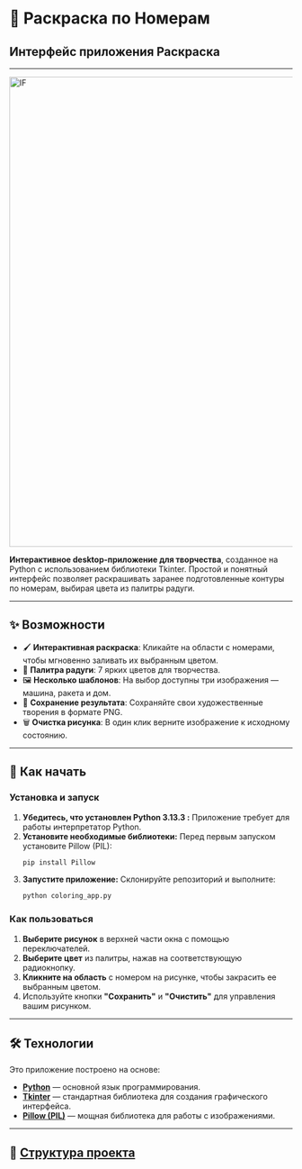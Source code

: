 # 🎨 Раскраска по Номерам

## Интерфейс приложения Раскраска 

---
<img width="1000" height="835" alt="IF" src="https://github.com/user-attachments/assets/b2bb59f6-ded5-47c7-92c3-3e46bda2730f" />


**Интерактивное desktop-приложение для творчества**, созданное на Python с использованием библиотеки Tkinter. Простой и понятный интерфейс позволяет раскрашивать заранее подготовленные контуры по номерам, выбирая цвета из палитры радуги.

---

## ✨ Возможности

*   🖌️ **Интерактивная раскраска**: Кликайте на области с номерами, чтобы мгновенно заливать их выбранным цветом.
*   🌈 **Палитра радуги**: 7 ярких цветов для творчества.
*   🖼️ **Несколько шаблонов**: На выбор доступны три изображения — машина, ракета и дом.
*   💾 **Сохранение результата**: Сохраняйте свои художественные творения в формате PNG.
*   🗑️ **Очистка рисунка**: В один клик верните изображение к исходному состоянию.

---

## 🚀 Как начать

### Установка и запуск

1.  **Убедитесь, что установлен Python 3.13.3 :** Приложение требует для работы интерпретатор Python.
2.  **Установите необходимые библиотеки:** Перед первым запуском установите Pillow (PIL):
    ```bash
    pip install Pillow
    ```
3.  **Запустите приложение:** Склонируйте репозиторий и выполните:
    ```bash
    python coloring_app.py
    ```

### Как пользоваться

1.  **Выберите рисунок** в верхней части окна с помощью переключателей.
2.  **Выберите цвет** из палитры, нажав на соответствующую радиокнопку.
3.  **Кликните на область** с номером на рисунке, чтобы закрасить ее выбранным цветом.
4.  Используйте кнопки **"Сохранить"** и **"Очистить"** для управления вашим рисунком.

---

## 🛠️ Технологии

Это приложение построено на основе:
*   [**Python**](https://www.python.org/) — основной язык программирования.
*   [**Tkinter**](https://docs.python.org/3/library/tkinter.html) — стандартная библиотека для создания графического интерфейса.
*   [**Pillow (PIL)**](https://python-pillow.org/) — мощная библиотека для работы с изображениями.

---

## 📁  [**Структура проекта**](https://github.com/Trainbird102/ColorGame)


